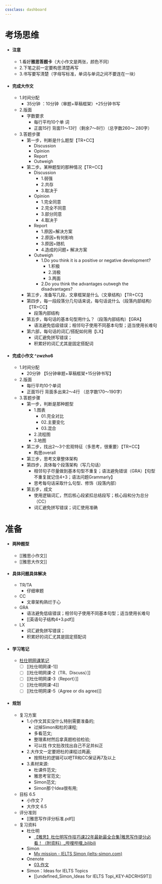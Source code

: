 ```yaml
---
cssclass: dashboard
---
```


# 考场思维
- #### 注意
	- 1.看好**雅思答题卡**（大小作文是两张，颜色不同） 
	- 2.下笔之前一定要构思清楚再写 
	- 3.书写要写清楚（字母写标准，单词与单词之间不要连在一块）
- #### 完成大作文
	- 1.时间分配
		- 35分钟 ：10分钟（审题+草稿框架）+25分钟书写
	- 2.版面
		- 字数要求
			- 每行平均10个单 词
			- 正面15行 背面11～13行（剩余7～8行）（总字数260～ 280字）
	- 3.答题步骤
		- 第一步，判断是什么题型【TR+CC】
			- Discussion
			- Opinion
			- Report
			- Outweigh
		- 第二步。某种题型的那种情况【TR+CC】
			- Discussion
				- 1.弱强
				- 2.共存
				- 3.取决于
			- Opinion
				- 1.完全同意
				- 2.完全不同意
				- 3.部分同意
				- 4.取决于
			- Report
				- 1.原因+解决方案
				- 2.原因+有何影响
				- 3.原因+随机
				- 4.造成的问题+ 解决方案
			- Outweigh
				- 1.Do you think it is a positive or negative development?  
					- 1.积极
					- 2.消极
					- 3.两面
				- 2.Do you think the advantages outwegh the disadvantages? 
		- 第三步，准备写几段，文章框架是什么（文章结构）【TR+CC】
		- 第四步，每一段段落分几句话来说，每句话说什么（段落内部结构）【TR+CC】
			- 段落内部结构
		- 第五步，每句话的基本句型用什么？（段落内部结构）【GRA】
			- 语法避免低级错误；相邻句子使用不同基本句型；适当使用长难句
		- 第六部，每句话的词汇/搭配如何用【LX】
			- 词汇避免拼写错误；
			- 积累好的词汇尤其是固定搭配词
- #### 完成小作文 ^zwzho6
	- 1.时间分配
		- 20分钟 【5分钟审题+草稿框架+15分钟书写】
	- 2.版面
		- 每行平均10个单词
		- 正面15行 背面多出来2～4行 （总字数170～190字）
	- 3.答题步骤
		- 第一步，判断是那种题型
			- 1.图表
				- 01.完全对比
				- 02.主要变化
				- 03.混合
			- 2.流程图
			- 3.地图
		- 第二步，找出2～3个宏观特征（多思考，很重要）【TR+CC】
			- 构思overall
		- 第三步，思考文章整体架构
		- 第四步，具体每个段落架构（写几句话）
			- 相邻句子尽量做到基本句型不重复；语法避免错误（GRA）【句型不重复就记住4+3；语法问题Grammarly】
			- 思考每句话采取什么句型、修饰（段落内部）
		- 第五步，成文
			- 使用逻辑词汇，然后核心段紧扣总结段写；核心段和分为总分（CC）
			- 词汇避免拼写错误；词汇使用准确
# 准备
- #### 两种题型
	- [[雅思小作文]]
	- [[雅思大作文]]
- #### 具体问题具体解决
	- TR/TA 
		- 仔细审题
	- CC
		- 文章架构熟烂于心
	- GRA
		-  语法避免低级错误；相邻句子使用不同基本句型；适当使用长难句
		- [[英语句子结构4+3.pdf]]
	- LX
		- 词汇避免拼写错误；
		- 积累好的词汇尤其是固定搭配词
- #### 学习笔记
	- [杜仕明网课笔记](https://www.bilibili.com/video/BV15V4y1V7Jv?p=1)
		- [ ] [[杜仕明网课-1]]
		- [ ] [[杜仕明网课-2（TR、Discuss）]]
		- [ ] [[杜仕明网课-3（Report）]]
		- [ ] [[杜仕明网课-4]]
		- [ ] [[杜仕明网课-5（Agree or dis agree)]]
- #### 规划
	- 复习方案
		- 1.小作文其实没什么特别需要准备的;
			- 过掉Simon和杜的课程;
			- 多看范文;
			- 整理素材然后拿真题检验检验;
			- 可以找 作文批改找出自己不足并纠正  
		- 2.大作文一定要把杜的课程过两遍;
			- 按照杜的逻辑可以吧TR和CC保证再7及以上 
		- 3.素材来源:
			- 杜课件范文;
			- 雅思考官范文;
			- Simon范文;
			- Simon那个Idea很有用;
	- 目标 6.5 
		- 小作文 7 
		- 大作文 6.5 
	- 评分准则
		- [[雅思写作评分标准.pdf]]
	- 复习资料
		- 杜仕明
			- [【雅思】杜仕明写作技巧课22年最新最全合集|雅思写作提分必看！（附资料）_哔哩哔哩_bilibili](https://www.bilibili.com/video/BV15V4y1V7Jv/?spm_id_from=333.337.search-card.all.click&vd_source=025a435f75f64171dd9cd96896be80a4)
		- Simon
			- [My mission - IELTS Simon (ielts-simon.com)](https://www.ielts-simon.com/ielts-help-and-english-pr/welcome.html)
		- Onenote
			- [03.作文](onenote:https://d.docs.live.net/a129753ae8c2511f/Onenote%20文件/A1%20计划和规划/链接到了Obsidian/02.雅思考试/03.作文.one#section-id={FDF86A91-6807-3949-9860-7B2D67766CBE}&end)
		- Simon：Ideas for IELTS Topics
			- [[undefined_Simon_Ideas for IELTS Topi_KEY-ADCRHS9T]]